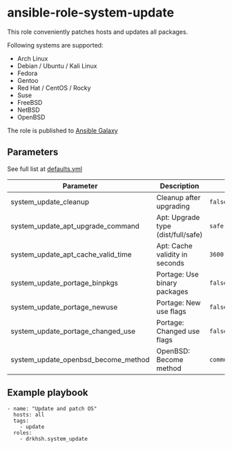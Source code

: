 # ansible-role-system-update

This role conveniently patches hosts and updates all packages.

Following systems are supported:

- Arch Linux
- Debian / Ubuntu / Kali Linux
- Fedora
- Gentoo
- Red Hat / CentOS / Rocky
- Suse
- FreeBSD
- NetBSD
- OpenBSD

The role is published to [Ansible Galaxy](https://galaxy.ansible.com/ui/standalone/roles/drkhsh/journald_upload/)

## Parameters

See full list at [defaults.yml](./defaults/main.yml)

| Parameter                                 | Description                        | Default                                          |
|-------------------------------------------|------------------------------------|--------------------------------------------------|
| system_update_cleanup                     | Cleanup after upgrading            | `false`                                          |
| system_update_apt_upgrade_command         | Apt: Upgrade type (dist/full/safe) | `safe`                                           |
| system_update_apt_cache_valid_time        | Apt: Cache validity in seconds     | `3600`                                           |
| system_update_portage_binpkgs             | Portage: Use binary packages       | `false`                                          |
| system_update_portage_newuse              | Portage: New use flags             | `false`                                          |
| system_update_portage_changed_use         | Portage: Changed use flags         | `false`                                          |
| system_update_openbsd_become_method       | OpenBSD: Become method             | `community.general.doas`                         |

## Example playbook

```
- name: "Update and patch OS"
  hosts: all
  tags:
    - update
  roles:
    - drkhsh.system_update
```
